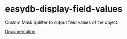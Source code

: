 # easydb-display-field-values
Custom Mask Splitter to output field values of the object.

[Documentation](https://docs.easydb.de/en/technical/plugins/reference/webfrontend/display-field-values/)
